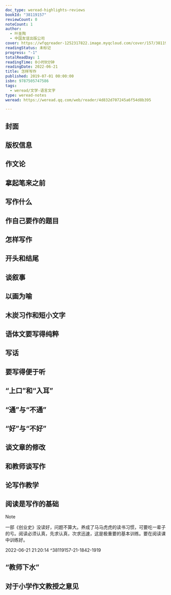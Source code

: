 ```yaml
---
doc_type: weread-highlights-reviews
bookId: "38119157"
reviewCount: 0
noteCount: 1
author:
  - 叶圣陶
  - 中国友谊出版公司
cover: https://wfqqreader-1252317822.image.myqcloud.com/cover/157/38119157/t7_38119157.jpg
readingStatus: 未标记
progress: "-1"
totalReadDay: 1
readingTime: 0小时0分钟
readingDate: 2022-06-21
title: 怎样写作
published: 2019-07-01 00:00:00
isbn: 9787505747586
tags:
  - weread/文学-语言文字
type: weread-notes
weread: https://weread.qq.com/web/reader/4d832d707245a6f54d8b395

---
```



## 封面

## 版权信息

## 作文论

## 拿起笔来之前

## 写作什么

## 作自己要作的题目

## 怎样写作

## 开头和结尾

## 谈叙事

## 以画为喻

## 木炭习作和短小文字

## 语体文要写得纯粹

## 写话

## 要写得便于听

## “上口”和“入耳”

## “通”与“不通”

## “好”与“不好”

## 谈文章的修改

## 和教师谈写作

## 论写作教学

## 阅读是写作的基础

> [!NOTE] 
> 一部《创业史》没读好，问题不算大。养成了马马虎虎的读书习惯，可要吃一辈子的亏。阅读必须认真，先求认真，次求迅速，这是极重要的基本训练。要在阅读课中训练好。
> 
> 2022-06-21 21:20:14 ^38119157-21-1842-1919

## “教师下水”

## 对于小学作文教授之意见


